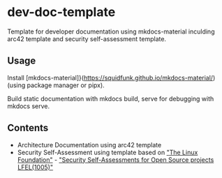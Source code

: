 # dev-doc-template
Template for developer documentation using mkdocs-material inculding arc42 template and security self-assessment template.

## Usage

Install [mkdocs-material]}(https://squidfunk.github.io/mkdocs-material/) (using package manager or pipx).

Build static documentation with mkdocs build, serve for debugging with mkdocs serve.

## Contents

* Architecture Documentation using arc42 template
* Security Self-Assessment using template based on ["The Linux Foundation"](https://www.linuxfoundation.org/) - ["Security Self-Assessments for Open Source projects LFEL(1005)"](https://training.linuxfoundation.org/express-learning/security-self-assessments-for-open-source-projects-lfel1005/)
